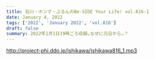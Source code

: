 ```yaml
---
title: 石川・ホンマ・ぶるんのBe-SIDE Your Life! vol.816-1
date: January 4, 2022
tags: ['2022', 'January 2022', 'vol.816']
draft: false
summary: 2022年1月1日19時ごろ収録…なぜに元日から…？
---
```


http://project-phi.ddo.jp/ishikawa/ishikawa816_1.mp3